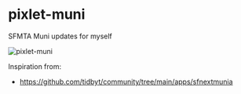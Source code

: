 # pixlet-muni
SFMTA Muni updates for myself

![pixlet-muni](https://user-images.githubusercontent.com/1903527/214772738-66b5e1c8-0db5-40de-bfda-28fc90f9ee5a.gif)


Inspiration from: 
- https://github.com/tidbyt/community/tree/main/apps/sfnextmunia


